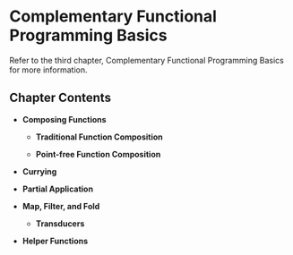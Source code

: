 # Complementary Functional Programming Basics

Refer to the third chapter, Complementary Functional Programming Basics for more information.

## Chapter Contents

- **Composing Functions**

  - **Traditional Function Composition**

  - **Point-free Function Composition**

- **Currying**

- **Partial Application**

- **Map, Filter, and Fold**

  - **Transducers**

- **Helper Functions**
